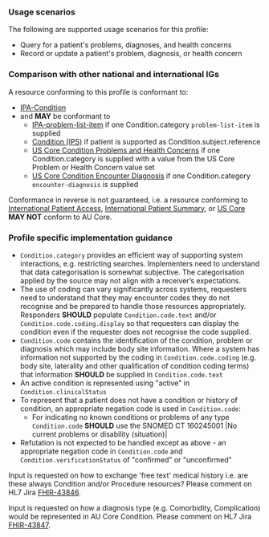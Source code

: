 ### Usage scenarios

The following are supported usage scenarios for this profile:

- Query for a patient's problems, diagnoses, and health concerns
- Record or update a patient's problem, diagnosis, or health concern


### Comparison with other national and international IGs

A resource conforming to this profile is conformant to:
- [IPA-Condition](http://hl7.org/fhir/uv/ipa/StructureDefinition/ipa-condition)
- and **MAY** be conformant to
    - [IPA-problem-list-item](http://hl7.org/fhir/uv/ipa/StructureDefinition/ipa-problem-list-item) if one Condition.category `problem-list-item` is supplied 
    - [Condition (IPS)](http://hl7.org/fhir/uv/ips/StructureDefinition/Condition-uv-ips) if patient is supported as Condition.subject.reference
    - [US Core Condition Problems and Health Concerns](http://hl7.org/fhir/us/core/StructureDefinition/us-core-condition-problems-health-concerns) if one Condition.category is supplied with a value from the US Core Problem or Health Concern value set
    - [US Core Condition Encounter Diagnosis](http://hl7.org/fhir/us/core/StructureDefinition/us-core-condition-encounter-diagnosis) if one Condition.category `encounter-diagnosis` is supplied 

Conformance in reverse is not guaranteed, i.e. a resource conforming to [International Patient Access](https://build.fhir.org/ig/HL7/fhir-ipa), [International Patient Summary](http://build.fhir.org/ig/HL7/fhir-ips), or [US Core](http://hl7.org/fhir/us/core) **MAY NOT** conform to AU Core.


### Profile specific implementation guidance
- `Condition.category` provides an efficient way of supporting system interactions, e.g. restricting searches. Implementers need to understand that data categorisation is somewhat subjective. The categorisation applied by the source may not align with a receiver’s expectations. 
- The use of coding can vary significantly across systems, requesters need to understand that they may encounter codes they do not recognise and be prepared to handle those resources appropriately. Responders **SHOULD** populate `Condition.code.text` and/or `Condition.code.coding.display` so that requesters can display the condition even if the requester does not recognise the code supplied. 
- `Condition.code` contains the identification of the condition, problem or diagnosis which may include body site information. Where a system has information not supported by the coding in `Condition.code.coding` (e.g. body site, laterality and other qualification of condition coding terms) that information **SHOULD** be supplied in `Condition.code.text`
- An active condition is represented using "active" in `Condition.clinicalStatus`
- To represent that a patient does not have a condition or history of condition, an appropriate negation code is used in `Condition.code`:
  - For indicating no known conditions or problems of any type `Condition.code` **SHOULD** use the SNOMED CT 160245001 \|No current problems or disability (situation)\|
- Refutation is not expected to be handled except as above - an appropriate negation code in `Condition.code` and `Condition.verificationStatus` of "confirmed" or "unconfirmed"

<p class="request-for-feedback">Input is requested on how to exchange 'free text' medical history i.e. are these always Condition and/or Procedure resources? Please comment on HL7 Jira <a href="https://jira.hl7.org/browse/FHIR-43846">FHIR-43846</a>.</p>

<p class="request-for-feedback">Input is requested on how a diagnosis type (e.g. Comorbidity, Complication) would be represented in AU Core Condition. Please comment on HL7 Jira <a href="https://jira.hl7.org/browse/FHIR-43847">FHIR-43847</a>.</p>
